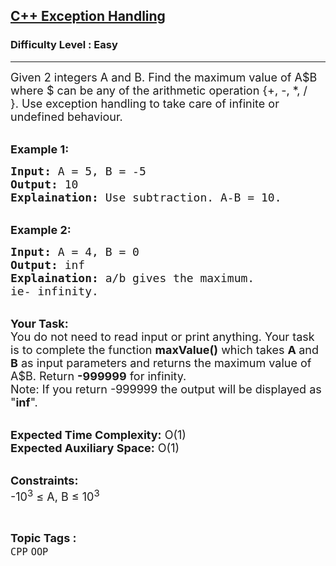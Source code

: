 <h2><a href="https://practice.geeksforgeeks.org/problems/c-exception-handling3103/1?page=2&category[]=CPP&sortBy=submissions">C++ Exception Handling</a></h2><h3>Difficulty Level : Easy</h3><hr><div class="problems_problem_content__Xm_eO"><p><span style="font-size:18px">Given 2 integers A and B. Find the maximum value of A$B where $ can be any of the arithmetic operation {+, -, *, / }.&nbsp;Use exception handling to take care of infinite or undefined behaviour.</span></p>

<p><br>
<strong><span style="font-size:18px">Example 1:</span></strong></p>

<pre><span style="font-size:18px"><strong>Input:</strong> A = 5, B = -5
<strong>Output:</strong> 10
<strong>Explaination: </strong>Use subtraction. A-B = 10.</span></pre>

<p><br>
<strong><span style="font-size:18px">Example 2:</span></strong></p>

<pre><span style="font-size:18px"><strong>Input:</strong> A = 4, B = 0
<strong>Output:</strong> inf
<strong>Explaination:</strong> a/b gives the maximum.
ie- infinity. </span>
</pre>

<p><br>
<span style="font-size:18px"><strong>Your Task:</strong><br>
You do not need to read input or print anything. Your task is to complete the function <strong>maxValue()</strong> which takes <strong>A&nbsp;</strong>and <strong>B</strong>&nbsp;as input parameters and returns the maximum value of A$B. Return&nbsp;<strong>-999999</strong>&nbsp;for infinity.<br>
Note: If you return -999999&nbsp;the output will be displayed as "<strong>inf</strong>".</span></p>

<p><br>
<span style="font-size:18px"><strong>Expected Time Complexity:</strong> O(1)<br>
<strong>Expected Auxiliary Space:</strong> O(1)</span></p>

<p><br>
<span style="font-size:18px"><strong>Constraints:</strong><br>
-10<sup>3</sup> ≤ A, B&nbsp;≤ 10<sup>3</sup></span></p>
</div><br><p><span style=font-size:18px><strong>Topic Tags : </strong><br><code>CPP</code>&nbsp;<code>OOP</code>&nbsp;